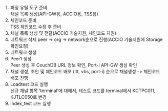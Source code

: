 1. 퍼징 유틸 도구 준비  
    채널 목록 생성(API-GW용, ACCIO용, TSS용)
2. 체인코드 준비  
    TSS 체인코드 수정 후 준비
3. 채널 목록 생성 및 전달(ACCIO 기술지원, 체인코드 지원)
4. 네트워크 삭제 peer -> org -> network순으로 진행(ACCIO 기술지원에 Storage 확인요청)
5. 네트워크 생성
6. Peer1 생성  
    Peer 생성 후 CouchDB URL 정보 확인, Port-i API-GW 생성 확인
7. 채널 생성, 조인 및 체인코드 배포 (itt, vbs, port-i) 순으로 채널생성 -> 체인코드 배포 진행
8. Loadtest 코드 실행  
    신규 채널 항목 ‘terminal’에 대해서, 테스트 코드를 terminal에서 KCTPC011, KJTLC050로 변경
9. index_test 코드 실행